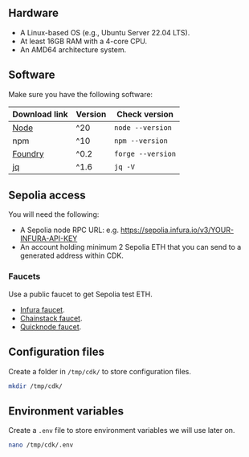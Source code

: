 ## Hardware

- A Linux-based OS (e.g., Ubuntu Server 22.04 LTS).
- At least 16GB RAM with a 4-core CPU.
- An AMD64 architecture system.

## Software

Make sure you have the following software:

| Download link | Version | Check version |
| --- | --- | --- |
| [Node](https://docs.npmjs.com/downloading-and-installing-node-js-and-npm) | ^20 | `node --version` |
| npm | ^10 | `npm --version` |
| [Foundry](https://book.getfoundry.sh/getting-started/installation) | ^0.2 | `forge --version` |
| [jq](https://jqlang.github.io/jq/download/) | ^1.6 | `jq -V` |

## Sepolia access

You will need the following:

- A Sepolia node RPC URL: e.g. https://sepolia.infura.io/v3/YOUR-INFURA-API-KEY
- An account holding minimum 2 Sepolia ETH that you can send to a generated address within CDK.

### Faucets

Use a public faucet to get Sepolia test ETH. 

- [Infura faucet](https://www.infura.io/faucet/sepolia).
- [Chainstack faucet](https://chainstack.com/sepolia-faucet/).
- [Quicknode faucet](https://faucet.quicknode.com/ethereum/sepoli).

## Configuration files

Create a folder in `/tmp/cdk/` to store configuration files.

```bash
mkdir /tmp/cdk/
```

## Environment variables

Create a `.env` file to store environment variables we will use later on.

```bash
nano /tmp/cdk/.env
```